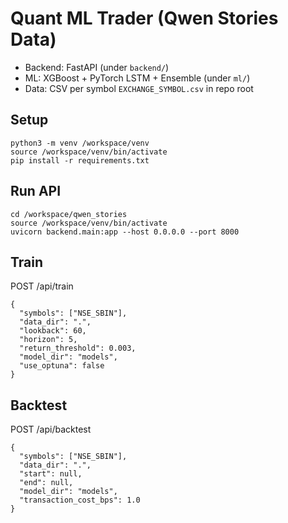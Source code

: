 # Quant ML Trader (Qwen Stories Data)

- Backend: FastAPI (under `backend/`)
- ML: XGBoost + PyTorch LSTM + Ensemble (under `ml/`)
- Data: CSV per symbol `EXCHANGE_SYMBOL.csv` in repo root

## Setup

```
python3 -m venv /workspace/venv
source /workspace/venv/bin/activate
pip install -r requirements.txt
```

## Run API

```
cd /workspace/qwen_stories
source /workspace/venv/bin/activate
uvicorn backend.main:app --host 0.0.0.0 --port 8000
```

## Train

POST /api/train
```
{
  "symbols": ["NSE_SBIN"],
  "data_dir": ".",
  "lookback": 60,
  "horizon": 5,
  "return_threshold": 0.003,
  "model_dir": "models",
  "use_optuna": false
}
```

## Backtest

POST /api/backtest
```
{
  "symbols": ["NSE_SBIN"],
  "data_dir": ".",
  "start": null,
  "end": null,
  "model_dir": "models",
  "transaction_cost_bps": 1.0
}
```